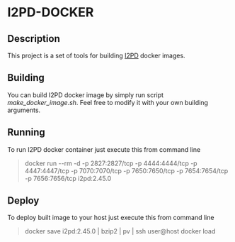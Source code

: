 # I2PD-DOCKER

## Description

This project is a set of tools for building [I2PD](https://i2pd.website/) docker images. 

## Building

You can build I2PD docker image by simply run script *make_docker_image.sh*. 
Feel free to modify it with your own building arguments.

## Running

To run I2PD docker container just execute this from command line

> docker run --rm -d  -p 2827:2827/tcp -p 4444:4444/tcp -p 4447:4447/tcp -p 7070:7070/tcp -p 7650:7650/tcp -p 7654:7654/tcp -p 7656:7656/tcp i2pd:2.45.0

## Deploy

To deploy built image to your host just execute this from command line

> docker save i2pd:2.45.0 | bzip2 | pv | ssh user@host docker load